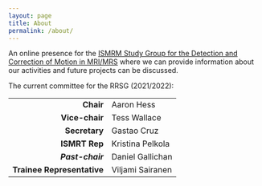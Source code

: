```yaml
---
layout: page
title: About
permalink: /about/
---
```


An online presence for the [ISMRM Study Group for the Detection and Correction of Motion in MRI/MRS](https://groups.ismrm.org/detection-and-correction-of-motion-in-mri-and-mrs/) where we can provide information about our activities and future projects can be discussed.

The current committee for the RRSG (2021/2022):

<table class="TFtable" style="width:80%">
  <tr><td align="right"><strong> Chair </strong></td><td> Aaron Hess </td></tr>                                                  
  <tr><td align="right"><strong> Vice-chair </strong></td><td> Tess Wallace </td></tr>   
  <tr><td align="right"><strong> Secretary </strong></td><td> Gastao Cruz </td></tr>    
  <tr><td align="right"><strong> ISMRT Rep </strong></td><td> Kristina Pelkola </td></tr>    
  <tr><td align="right"><strong><em> Past-chair </em></strong></td><td> Daniel Gallichan </td></tr>
  <tr><td align="right"><strong> Trainee Representative </strong></td><td> Viljami Sairanen </td></tr>    
</table>
